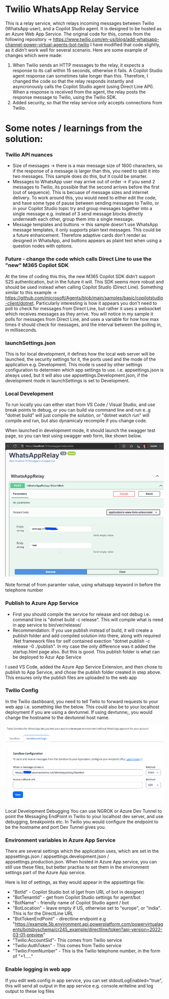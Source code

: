 # Twilio WhatsApp Relay Service
This is a relay service, which relays incoming messages between Twilio (WhatsApp user), and a Copilot Studio agent. It is designed to be hosted as an Azure Web App Service.
The original code for this, comes from the following repository -> https://www.twilio.com/en-us/blog/add-whatsapp-channel-power-virtual-agents-bot-twilio
I have modified that code slightly, as it didn't work well for several scenario. Here are some example of changes which were made: 

1. When Twilio sends an HTTP messages to the relay, it expects a response to its call within 15 seconds, otherwise it fails. A Copilot Studio agent response can sometimes take longer than this. Therefore, I changed the code so that the relay responds instantly and asyncronously calls the Copilot Studio agent (using Direct Line API). When a response is received from the agent, the relay posts the response message to Twilio, using the Twilio SDK.
2. Added security, so that the relay service only accepts connections from Twilio.

# Some notes / learnings from the solution:

### Twilio API nuances

- Size of messages -> there is a max message size of 1600 characters, so if the response of a message is larger than this, you need to split it into two messages. This sample does do this, but it could be smarter.
- Messages to WhatsApp user may arrive out of order -> if you send 2 messages to Twilio, its possible that the second arrives before the first (out of sequence). This is becuase of message sizes and internet delivery. To work around this, you would need to either edit the code, and have some type of pause between sending messages to Twilio, or in your Copilot Studio topic try and group messages together into a single message e.g. instead of 3 send message blocks directly underneath each other, group them into a single message.
- Message templates and buttons -> this sample doesn't use WhatsApp message templates, it only supports plain text messages. This could be a future enhancement. Therefore adaptive cards don't render as designed in WhatsApp, and buttons appears as plaint text when using a question nodes with options.

### Future - change the code which calls Direct Line to use the "new" M365 Copilot SDK

At the time of coding this this, the new M365 Copilot SDK didn't support S2S authentication, but in the future it will. This SDK seems more robust and should be used instead when calling Copilot Studio (Direct Line). Something similar to this example -> https://github.com/microsoft/Agents/blob/main/samples/basic/copilotstudio-client/dotnet.
Particularly interesting is how it appears you don't need to poll to check for messages from Direct Line, but rather it uses a websocket which receives messages as they arrive. You will notice in my sample it polls for messages from Direct Line, and uses a variable for how how max times it should check for messages, and the interval between the polling in, in milliseconds.

### launchSettings.json

This is for local development, it defines how the local web server will be launched, the security settings for it, the ports used and the mode of the application e.g. Development. This mode is used by other settings configuration to determien which app settings to use. i.e. appsettings.json is always used, but it will also use appsettings.Development.json, if the development mode in launchSettings is set to Development.

### Local Development

To run locally you can either start from VS Code / Visual Studio, and use break points to debug, or you can build via command line and run e..g "dotnet build" will just compile the solution, or "dotnet watch run" will compile and run, but also dynamicaly recompile if you change code.

When launched in development mode, it should launch the swagger test page, so you can test using swagger web form, like shown below.

![Swagger](https://github.com/m-odonovan/copilot-studio-relays/blob/main/Twilio%20WhatsApp%20Relay/images/swagger.png?raw=true "Swagger")

Note format of from paramter value, using whatsapp keyword in before the telephone number

### Publish to Azure App Service

 - First you should compile the service for release and not debug i.e. command line is "dotnet build -c release". This will compile what is need in app service to bin/ver/release/
 - Recommendation: If you use publish instead of build, it will create a publish folder and add compiled solution into there, along with required .Net framework files for self contained exection "dotnet publish -c release -0 ./publish". In my case the only difference was it added the startup.html page also. But this is good. This publish folder is what can be deployed to Azur App Service

I used VS Code, added the Azure App Service Extension, and then chose to publish to App Service, and chose the publish folder created in step above. This ensures only the publish files are uploaded to the web app

### Twilio Config

In the Twilio dashboard, you need to tell Twlio to forward requests to your web app i.e. something like the below. This could also be to your localhost deployment if you are using a devtunnel. If using devtunne;, you would change the hostname to the devtunnel host name.

![Twilio Config](https://github.com/m-odonovan/copilot-studio-relays/blob/main/Twilio%20WhatsApp%20Relay/images/TwilioConfig.png?raw=true "Twilio Config")

Local Development Debugging
You can use NGROK or Azure Dev Tunnel to point the Messaging EndPoint in Twilio to your localhost dev server, and use debugging, breakpoints etc. In Twilio you would configure the endpoint to be the hostname and port Dev Tunnel gives you.

### Environment variables in Azure App Service

There are several settings which the application uses, which are set in the appsettings.json / appsettings.development.json / appsettings.production.json. When hosted in Azure App service, you can still use these files, but better practise to set them in the environment settings part of the Azure App service.

Here is list of settings, as they would appear in the appsettings file:

- "BotId" - Copilot Studio bot id (get from URL of bot in designer)
- "BotTenantId" - get from Copilot Studio settings for agent/bot
- "BotName" - friendly name of Copilot Studio agent / bot
- "BotLocation" - leave empty if US, otherwise set to "europe", or "india". This is for the DirectLine URL
- "BotTokenEndPoint" - directline endpoint e.g "https://example.5b.environment.api.powerplatform.com/powervirtualagents/botsbyschema/cr245_example/directline/token?api-version=2022-03-01-preview"
- "Twilio:AccountSid"- This comes from Twilio service
- "Twilio:AuthToken" - This comes from Twilio service
- "Twilio:FromNumber" - This is the Twilio telephone number, in the form of "+1....."


### Enable logging in web app

If you edit web.config in app service, you can set stdoutLogEnabled="true", this will send all output in the app service e.g. console.writeline and log output to these log files

